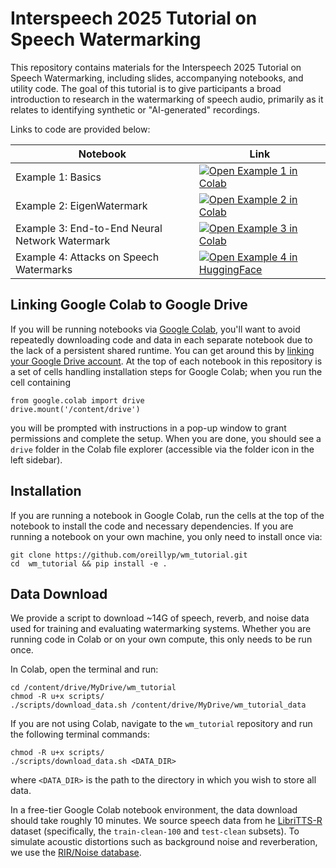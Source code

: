 # Interspeech 2025 Tutorial on Speech Watermarking

This repository contains materials for the Interspeech 2025 Tutorial on Speech Watermarking, including slides, accompanying notebooks, and utility code. The goal of this tutorial is to give participants a broad introduction to research in the watermarking of speech audio, primarily as it relates to identifying synthetic or "AI-generated" recordings.

Links to code are provided below:

| __Notebook__ | __Link__ |
|--|--|
| Example 1: Basics | <a href="https://colab.research.google.com/github/oreillyp/wm_tutorial/blob/main/notebooks/basics.ipynb"><img alt="Open Example 1 in Colab" src="https://colab.research.google.com/assets/colab-badge.svg" /></a> |
| Example 2: EigenWatermark | <a href="https://colab.research.google.com/github/oreillyp/wm_tutorial/blob/main/notebooks/eigenwatermark.ipynb"><img alt="Open Example 2 in Colab" src="https://colab.research.google.com/assets/colab-badge.svg" /></a> |
| Example 3: End-to-End Neural Network Watermark | <a href="https://colab.research.google.com/github/oreillyp/wm_tutorial/blob/main/notebooks/end_to_end.ipynb"><img alt="Open Example 3 in Colab" src="https://colab.research.google.com/assets/colab-badge.svg" /></a> |
| Example 4: Attacks on Speech Watermarks | <a href="https://huggingface.co/spaces/oreillyp/watermark_stress_test"><img alt="Open Example 4 in HuggingFace" src="https://img.shields.io/badge/Open%20in-HuggingFace-blue?logo=huggingface" /></a> |

## Linking Google Colab to Google Drive

If you will be running notebooks via [Google Colab](https://colab.research.google.com/), you'll want to avoid repeatedly downloading code and data in each separate notebook due to the lack of a persistent shared runtime. You can get around this by [linking your Google Drive account](https://www.marktechpost.com/2025/07/12/how-to-connect-google-colab-with-google-drive/). At the top of each notebook in this repository is a set of cells handling installation steps for Google Colab; when you run the cell containing 
```
from google.colab import drive
drive.mount('/content/drive')
```
you will be prompted with instructions in a pop-up window to grant permissions and complete the setup. When you are done, you should see a `drive` folder in the Colab file explorer (accessible via the folder icon in the left sidebar).

## Installation

If you are running a notebook in Google Colab, run the cells at the top of the notebook to install the code and necessary dependencies. If you are running a notebook on your own machine, you only need to install once via:

```
git clone https://github.com/oreillyp/wm_tutorial.git
cd  wm_tutorial && pip install -e .
```

## Data Download

We provide a script to download ~14G of speech, reverb, and noise data used for training and evaluating watermarking systems. Whether you are running code in Colab or on your own compute, this only needs to be run once.

In Colab, open the terminal and run:
```
cd /content/drive/MyDrive/wm_tutorial
chmod -R u+x scripts/
./scripts/download_data.sh /content/drive/MyDrive/wm_tutorial_data
```

If you are not using Colab, navigate to the `wm_tutorial` repository and run the following terminal commands:
```
chmod -R u+x scripts/
./scripts/download_data.sh <DATA_DIR>
```
where `<DATA_DIR>` is the path to the directory in which you wish to store all data.

In a free-tier Google Colab notebook environment, the data download should take roughly 10 minutes. We source speech data from he [LibriTTS-R](https://www.openslr.org/141/) dataset (specifically, the `train-clean-100` and `test-clean` subsets). To simulate acoustic distortions such as background noise and reverberation, we use the [RIR/Noise database](https://www.openslr.org/28/).


